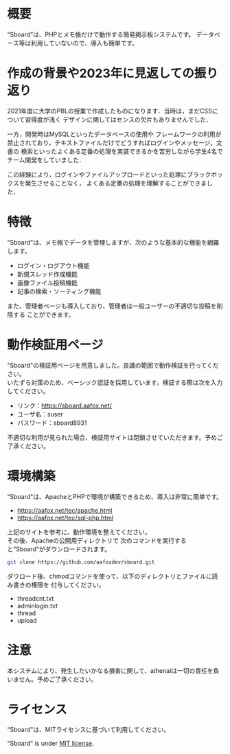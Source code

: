# 概要
 
“Sboard”は、PHPとメモ帳だけで動作する簡易掲示板システムです。
データベース等は利用していないので、導入も簡単です。

# 作成の背景や2023年に見返しての振り返り
 2021年度に大学のPBLの授業で作成したものになります．当時は，まだCSSについて習得度が浅く
 デザインに関してはセンスの欠片もありませんでした．
 
 一方，開発時はMySQLといったデータベースの使用や
 フレームワークの利用が禁止されており，テキストファイルだけでどうすればログインやメッセージ，文書の
 検索といったよくある定番の処理を実装できるかを苦労しながら学生4名でチーム開発をしていました．

この経験により，ログインやファイルアップロードといった処理にブラックボックスを発生させることなく，
よくある定番の処理を理解することができました．

 
# 特徴
 
“Sboard"は、メモ帳でデータを管理しますが、次のような基本的な機能を網羅します。
* ログイン・ログアウト機能
* 新規スレッド作成機能
* 画像ファイル投稿機能
* 記事の検索・ソーティング機能
  
また、管理者ページも導入しており、管理者は一般ユーザーの不適切な投稿を削除する
ことができます。

# 動作検証用ページ
“Sboard"の検証用ページを用意しました。良識の範囲で動作検証を行ってください。<br>
いたずら対策のため、ベーシック認証を採用しています。検証する際は次を入力してください。
* リンク：https://sboard.aafox.net/
* ユーザ名：suser
* パスワード：sboard8931

不適切な利用が見られた場合、検証用サイトは閉鎖させていただきます。予めご了承ください。

# 環境構築
 
“Sboard"は、ApacheとPHPで環境が構築できるため、導入は非常に簡単です。
 
* https://aafox.net/tec/apache.html
* https://aafox.net/tec/sql-php.html

上記のサイトを参考に、動作環境を整えてください。<br>
その後、Apacheの公開用ディレクトリで
次のコマンドを実行すると“Sboard"がダウンロードされます。
```bash
git clone https://github.com/aafoxdev/sboard.git
```
ダウロード後、chmodコマンドを使って、以下のディレクトリとファイルに読み書きの権限を
付与してください。
* threadcnt.txt
* adminlogin.txt
* thread
* upload
 
# 注意
 
本システムにより、発生したいかなる損害に関して、athenaiは一切の責任を負いません。予めご了承ください。
 
# ライセンス
“Sboard"は、MITライセンスに基づいて利用してください。
 
“Sboard" is under [MIT license](https://en.wikipedia.org/wiki/MIT_License).
